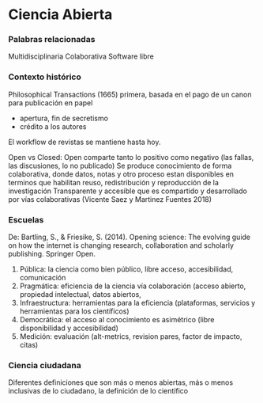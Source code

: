 # Ciencia Abierta

### Palabras relacionadas 
Multidisciplinaria
Colaborativa
Software libre

### Contexto histórico
Philosophical Transactions (1665) primera, basada en el pago de un canon para publicación en papel
  - apertura, fin de secretismo
  - crédito a los autores

El workflow de revistas se mantiene hasta hoy.

Open vs Closed: Open comparte tanto lo positivo como negativo (las fallas, las discusiones, lo no publicado)
Se produce conocimiento de forma colaborativa, donde datos, notas y otro proceso estan disponibles en terminos que habilitan reuso, redistribución y reproducción de la investigación
Transparente y accesible que es compartido y desarrollado por vías colaborativas (Vicente Saez y Martinez Fuentes 2018)

### Escuelas

De: Bartling, S., & Friesike, S. (2014). Opening science: The evolving guide on how the internet is changing research, collaboration and scholarly publishing. Springer Open.

1. Pública: la ciencia como bien público, libre acceso, accesibilidad, comunicación
2. Pragmática: eficiencia de la ciencia vía colaboración (acceso abierto, propiedad intelectual, datos abiertos, 
3. Infraestructura: herramientas para la eficiencia (plataformas, servicios y herramientas para los científicos)
4. Democrática: el acceso al conocimiento es asimétrico (libre disponibilidad y accesibilidad)
5. Medición: evaluación (alt-metrics, revision pares, factor de impacto, citas)

### Ciencia ciudadana

Diferentes definiciones que son más o menos abiertas, más o menos inclusivas de lo ciudadano, la definición de lo científico
